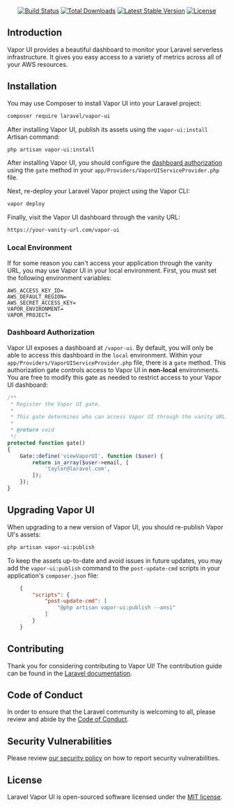 <p align="center">
    <a href="https://github.com/laravel/vapor-ui/actions"><img src="https://github.com/laravel/vapor-ui/workflows/tests/badge.svg" alt="Build Status"></a>
    <a href="https://packagist.org/packages/laravel/vapor-ui"><img src="https://poser.pugx.org/laravel/vapor-ui/d/total.svg" alt="Total Downloads"></a>
    <a href="https://packagist.org/packages/laravel/vapor-ui"><img src="https://poser.pugx.org/laravel/vapor-ui/v/stable.svg" alt="Latest Stable Version"></a>
    <a href="https://packagist.org/packages/laravel/vapor-ui"><img src="https://poser.pugx.org/laravel/vapor-ui/license.svg" alt="License"></a>
</p>

## Introduction

Vapor UI provides a beautiful dashboard to monitor your Laravel serverless infrastructure. It gives you easy access to a variety of metrics across all of your AWS resources.

<a name="installation"></a>
## Installation

You may use Composer to install Vapor UI into your Laravel project:

```bash
composer require laravel/vapor-ui
```

After installing Vapor UI, publish its assets using the `vapor-ui:install` Artisan command:

```bash
php artisan vapor-ui:install
```

After installing Vapor UI, you should configure the [dashboard authorization](#dashboard-authorization) using the `gate` method in your `app/Providers/VaporUIServiceProvider.php` file.

Next, re-deploy your Laravel Vapor project using the Vapor CLI:

```bash
vapor deploy
```

Finally, visit the Vapor UI dashboard through the vanity URL:

```
https://your-vanity-url.com/vapor-ui
```

<a name="local-environment"></a>
### Local Environment

If for some reason you can't access your application through the vanity URL, you may use Vapor UI in your local environment. First, you must set the following environment variables:

```
AWS_ACCESS_KEY_ID=
AWS_DEFAULT_REGION=
AWS_SECRET_ACCESS_KEY=
VAPOR_ENVIRONMENT=
VAPOR_PROJECT=
```

<a name="dashboard-authorization"></a>
### Dashboard Authorization

Vapor UI exposes a dashboard at `/vapor-ui`. By default, you will only be able to access this dashboard in the `local` environment. Within your `app/Providers/VaporUIServiceProvider.php` file, there is a `gate` method. This authorization gate controls access to Vapor UI in **non-local** environments. You are free to modify this gate as needed to restrict access to your Vapor UI dashboard:

```php
/**
 * Register the Vapor UI gate.
 *
 * This gate determines who can access Vapor UI through the vanity URL.
 *
 * @return void
 */
protected function gate()
{
    Gate::define('viewVaporUI', function ($user) {
        return in_array($user->email, [
            'taylor@laravel.com',
        ]);
    });
}
```

<a name="upgrading-vapor-ui"></a>
## Upgrading Vapor UI

When upgrading to a new version of Vapor UI, you should re-publish Vapor UI's assets:

```bash
php artisan vapor-ui:publish
```

To keep the assets up-to-date and avoid issues in future updates, you may add the `vapor-ui:publish` command to the `post-update-cmd` scripts in your application's `composer.json` file:

```json
    {
        "scripts": {
            "post-update-cmd": [
                "@php artisan vapor-ui:publish --ansi"
            ]
        }
    }
```

## Contributing

Thank you for considering contributing to Vapor UI! The contribution guide can be found in the [Laravel documentation](https://laravel.com/docs/contributions).

## Code of Conduct

In order to ensure that the Laravel community is welcoming to all, please review and abide by the [Code of Conduct](https://laravel.com/docs/contributions#code-of-conduct).

## Security Vulnerabilities

Please review [our security policy](https://github.com/laravel/vapor-ui/security/policy) on how to report security vulnerabilities.

## License

Laravel Vapor UI is open-sourced software licensed under the [MIT license](LICENSE.md).
